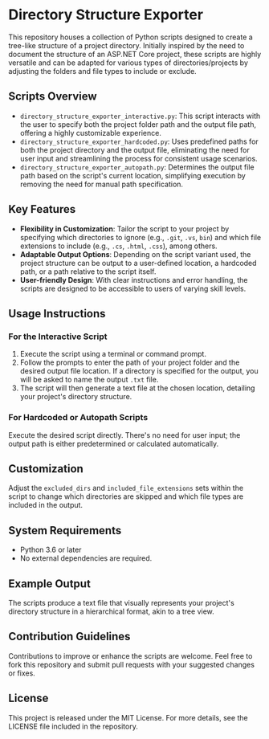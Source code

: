 # Directory Structure Exporter

This repository houses a collection of Python scripts designed to create a tree-like structure of a project directory. Initially inspired by the need to document the structure of an ASP.NET Core project, these scripts are highly versatile and can be adapted for various types of directories/projects by adjusting the folders and file types to include or exclude.

## Scripts Overview

- `directory_structure_exporter_interactive.py`: This script interacts with the user to specify both the project folder path and the output file path, offering a highly customizable experience.
- `directory_structure_exporter_hardcoded.py`: Uses predefined paths for both the project directory and the output file, eliminating the need for user input and streamlining the process for consistent usage scenarios.
- `directory_structure_exporter_autopath.py`: Determines the output file path based on the script's current location, simplifying execution by removing the need for manual path specification.

## Key Features

- **Flexibility in Customization**: Tailor the script to your project by specifying which directories to ignore (e.g., `.git`, `.vs`, `bin`) and which file extensions to include (e.g., `.cs`, `.html`, `.css`), among others.
- **Adaptable Output Options**: Depending on the script variant used, the project structure can be output to a user-defined location, a hardcoded path, or a path relative to the script itself.
- **User-friendly Design**: With clear instructions and error handling, the scripts are designed to be accessible to users of varying skill levels.

## Usage Instructions

### For the Interactive Script

1. Execute the script using a terminal or command prompt.
2. Follow the prompts to enter the path of your project folder and the desired output file location. If a directory is specified for the output, you will be asked to name the output `.txt` file.
3. The script will then generate a text file at the chosen location, detailing your project's directory structure.

### For Hardcoded or Autopath Scripts

Execute the desired script directly. There's no need for user input; the output path is either predetermined or calculated automatically.

## Customization

Adjust the `excluded_dirs` and `included_file_extensions` sets within the script to change which directories are skipped and which file types are included in the output.

## System Requirements

- Python 3.6 or later
- No external dependencies are required.

## Example Output

The scripts produce a text file that visually represents your project's directory structure in a hierarchical format, akin to a tree view.

## Contribution Guidelines

Contributions to improve or enhance the scripts are welcome. Feel free to fork this repository and submit pull requests with your suggested changes or fixes.

## License

This project is released under the MIT License. For more details, see the LICENSE file included in the repository.
